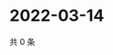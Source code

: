 # 2022-03-14

共 0 条

<!-- BEGIN WEIBO -->
<!-- 最后更新时间 Mon Mar 14 2022 23:14:09 GMT+0800 (China Standard Time) -->

<!-- END WEIBO -->
